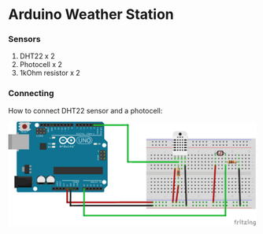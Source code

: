 # Arduino Weather Station

### Sensors
1. DHT22 x 2
2. Photocell x 2
2. 1kOhm resistor x 2

### Connecting
How to connect DHT22 sensor and a photocell:

![Image of Yaktocat](/public/weather_station_bb.png)

